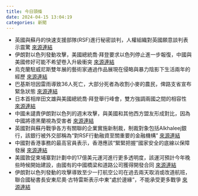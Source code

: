 ```yaml
---
title: 今日頭條
date: 2024-04-15 13:04:19
categories: 新聞            
---
```

- 英國與蘇丹的快速支援部隊(RSF)進行秘密談判，人權組織對英國願意談判表示震驚 [來源連結](https://www.theguardian.com/global-development/2024/apr/15/uk-foreign-office-holding-secret-talks-with-sudans-rsf-paramilitary-group)
- 伊朗對以色列發動攻擊，美國總統喬·拜登要求以色列停止進一步報復，中國與美國修好可能不希望卷入升級衝突 [來源連結](https://asiatimes.com/2024/04/israel-iran-and-the-gaza-endgame/)
- 烏克蘭駐威尼斯雙年展的藝術家通過作品展現在侵略與暴力陰影下生活兩年的經歷 [來源連結](https://www.theguardian.com/artanddesign/2024/apr/15/bloodied-despondent-clutching-a-toy-the-ukrainian-artists-savaging-refugee-portrait-stereotypes)
- 巴基斯坦因雷雨導致36人死亡，大部分死者為收割小麥的農民，俾路支省宣布緊急狀態 [來源連結](https://www.npr.org/2024/04/15/1244766407/lightning-rains-kill-36-people-in-pakistan)
- 日本首相岸田文雄與美國總統喬·拜登舉行峰會，雙方強調兩國之間的相容性 [來源連結](https://www.japantimes.co.jp/business/2024/04/15/kishida-biden-business-ties/)
- 中國未譴責伊朗對以色列的週末攻擊，與美國和其他西方盟友形成對比，因為中國將德黑蘭視為受害者 [來源連結](https://edition.cnn.com/2024/04/15/china/china-israel-iran-mediator-intl-hnk/index.html)
- 英國對與蘇丹戰爭各方有關聯的企業實施新制裁，制裁對象包括Alkhaleej銀行，該銀行被外交部稱為“對RSF行動融資至關重要的金融機構” [來源連結](https://www.theguardian.com/world/live/2024/apr/15/europe-live-sudan-paris-conference-anniversary)
- 中國對香港事務的最高官員表示，香港應該“緊緊把握”國家安全的底線以保障發展 [來源連結](https://www.japantimes.co.jp/news/2024/04/15/asia-pacific/politics/china-hong-kong-national-security/)
- 美國敦促柬埔寨對計劃中的17億美元運河進行更多透明度，該運河預計今年晚些時候開始建設，由國有的中國橋梁和道路公司獲得開發合同 [來源連結](https://www.japantimes.co.jp/news/2024/04/15/asia-pacific/politics/us-china-canal-cambodia/)
- 伊朗對以色列發動的攻擊導致至少一打航空公司在過去兩天取消或改道航班，聯合國秘書長安東尼奧·古特雷斯表示中東“處於邊緣”，不能承受更多戰爭 [來源連結](https://www.theguardian.com/world/2024/apr/15/iran-israel-attack-world-leaders-caution-us-un)



